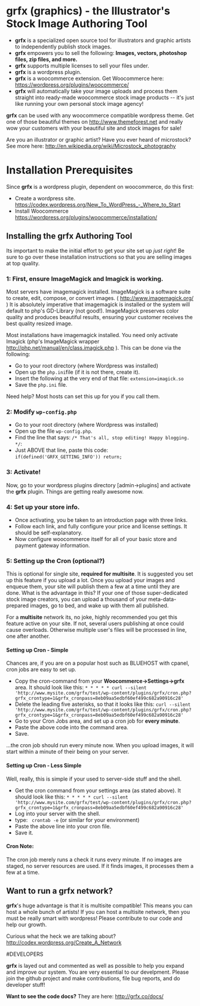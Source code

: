 # grfx (graphics) - the Illustrator's Stock Image Authoring Tool

 - **grfx** is a specialized open source tool for illustrators and graphic artists to independently publish stock images.
 - **grfx** empowers you to sell the following: **Images, vectors, photoshop files, zip files, and more.**
 - **grfx** supports multiple licenses to sell your files under.
 - **grfx** is a wordpress plugin.
 - **grfx** is a woocommerce extension. Get Woocommerce here: https://wordpress.org/plugins/woocommerce/
 - **grfx** will automatically take your image uploads and process them straight into ready-made woocommerce stock image products -- it's just like running your own personal stock image agency!

**grfx** can be used with any woocommerce compatible wordpress theme. Get one of those beautiful themes on http://www.themeforest.net and really wow your customers with your beautiful site and stock images for sale!

Are you an illustrator or graphic artist? Have you ever heard of microstock? See more here: http://en.wikipedia.org/wiki/Microstock_photography

# Installation Prerequisites 
Since **grfx** is a wordpress plugin, dependent on woocommerce, do this first:
 - Create a wordpress site. https://codex.wordpress.org/New_To_WordPress_-_Where_to_Start
 - Install Woocommerce https://wordpress.org/plugins/woocommerce/installation/

## Installing the grfx Authoring Tool
Its important to make the initial effort to get your site set up *just right*! Be sure to go over these installation instructions so that you are selling images at top quality.

### 1: First, ensure ImageMagick and Imagick is working.
Most servers have imagemagick installed. ImageMagick is a software suite to create, edit, compose, or convert images. ( http://www.imagemagick.org/ ) It is absolutely imperative that imagemagick is installed or the system will default to php's GD-Library (not good!). ImageMagick preserves color quality and produces beautiful results, ensuring your customer receives the best quality resized image.

Most installations have imagemagick installed. You need only activate Imagick (php's ImageMagick wrapper http://php.net/manual/en/class.imagick.php ). This can be done via the following:

 - Go to your root directory (where Wordpress was installed)
 - Open up the ```php.ini```file (if it is not there, create it).
 - Insert the following at the very end of that file: ```extension=imagick.so```
 - Save the ```php.ini``` file.
 
Need help? Most hosts can set this up for you if you call them.

### 2: Modify ```wp-config.php```

 - Go to your root directory (where Wordpress was installed)
 - Open up the file ```wp-config.php```.
 - Find the line that says: ```/* That's all, stop editing! Happy blogging. */```:
 - Just ABOVE that line, paste this code: ```if(defined('GRFX_GETTING_INFO')) return; ```

### 3: Activate!
Now, go to your wordpress plugins directory [admin->plugins] and activate the **grfx** plugin. Things are getting really awesome now.

### 4: Set up your store info.

- Once activating, you be taken to an introduction page with three links.
- Follow each link, and fully configure your price and license settings. It should be self-explanatory.
- Now configure woocommerce itself for all of your basic store and payment gateway information.

### 5: Setting up the Cron (optional?)
This is optional for single site, **required for multisite**. It is suggested you set up this feature if you upload a lot. Once you upload your images and enqueue them, your site will publish them a few at a time until they are done. What is the advantage in this? If your one of those super-dedicated stock image creators, you can upload a thousand of your meta-data-prepared images, go to bed, and wake up with them all published.

For a **multisite** network its, no joke, highly recommended you get this feature active on your site. If not, several users publishing at once could cause overloads. Otherwise multiple user's files will be processed in line, one after another. 

#### Setting up Cron - Simple
Chances are, if you are on a popular host such as BLUEHOST with cpanel, cron jobs are easy to set up. 
- Copy the cron-command from your **Woocommerce->Settings->grfx** area. It should look like this:
```* * * * * curl --silent 'http://www.mysite.com/grfx/test/wp-content/plugins/grfx/cron.php?grfx_crontype=1&grfx_cronpass=8eb09aa5edbf60ef499c682a90916c28'```
- Delete the leading five asterisks, so that it looks like this: 
```curl --silent 'http://www.mysite.com/grfx/test/wp-content/plugins/grfx/cron.php?grfx_crontype=1&grfx_cronpass=8eb09aa5edbf60ef499c682a90916c28'```
- Go to your Cron Jobs area, and set up a cron job for **every minute**. 
- Paste the above code into the command area. 
- Save.

...the cron job should run every minute now. When you upload images, it will start within a minute of their being on your server.

#### Setting up Cron - Less Simple
Well, really, this is simple if your used to server-side stuff and the shell. 
- Get the cron command from your settings area (as stated above). It should look like this: ```* * * * * curl --silent 'http://www.mysite.com/grfx/test/wp-content/plugins/grfx/cron.php?grfx_crontype=1&grfx_cronpass=8eb09aa5edbf60ef499c682a90916c28'```
- Log into your server with the shell. 
- type: ``` crontab -e``` (or similar for your environment)
- Paste the above line into your cron file.
- Save it.

#### Cron Note:
The cron job merely runs a check it runs every minute. If no images are staged, no server resources are used. If it finds images, it processes them a few at a time.

## Want to run a grfx network?
**grfx**'s huge advantage is that it is multisite compatible! This means you can host a whole bunch of artists! If you can host a multisite network, then you must be really smart with wordpress! Please contribute to our code and help our growth.

Curious what the heck we are talking about? http://codex.wordpress.org/Create_A_Network

#DEVELOPERS

**grfx** is layed out and commented as well as possible to help you expand and improve our system. You are very essential to our develpment. Please join the github project and make contributions, file bug reports, and do developer stuff! 

**Want to see the code docs?** They are here: http://grfx.co/docs/
